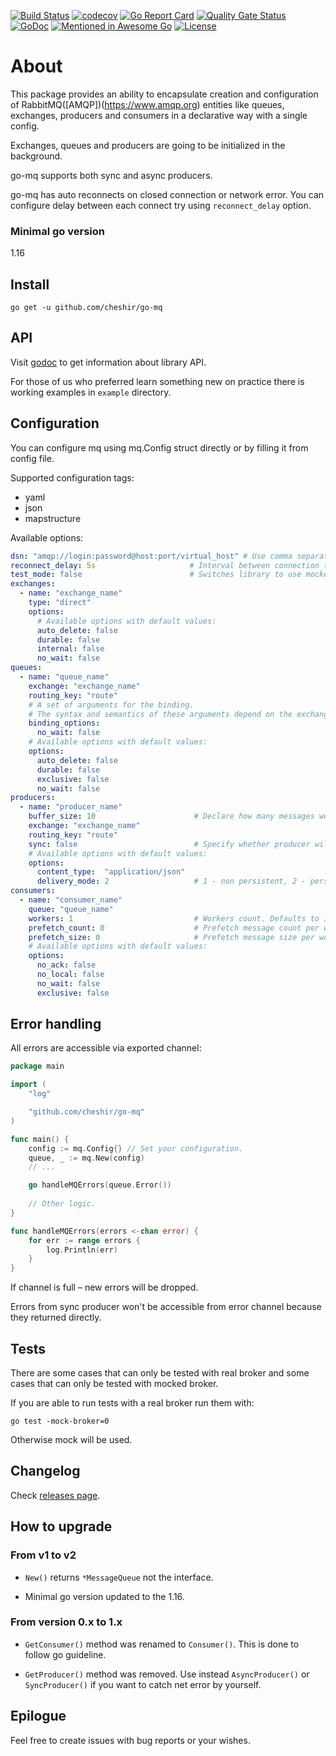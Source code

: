 [![Build Status](https://github.com/cheshir/go-mq/actions/workflows/go.yml/badge.svg)](https://github.com/cheshir/go-mq/actions/workflows/go.yml)
[![codecov](https://codecov.io/gh/cheshir/go-mq/branch/master/graph/badge.svg)](https://codecov.io/gh/cheshir/go-mq)
[![Go Report Card](https://goreportcard.com/badge/cheshir/go-mq)](https://goreportcard.com/report/github.com/cheshir/go-mq)
[![Quality Gate Status](https://sonarcloud.io/api/project_badges/measure?project=cheshir_go-mq&metric=alert_status)](https://sonarcloud.io/summary/new_code?id=cheshir_go-mq) 
[![GoDoc](https://godoc.org/github.com/cheshir/go-mq?status.svg)](https://godoc.org/github.com/cheshir/go-mq)
[![Mentioned in Awesome Go](https://awesome.re/mentioned-badge-flat.svg)](https://github.com/avelino/awesome-go)
[![License](https://img.shields.io/badge/license-Apache%202.0-blue.svg)](https://github.com/cheshir/go-mq/blob/master/LICENSE)


# About

This package provides an ability to encapsulate creation and configuration of RabbitMQ([AMQP])(https://www.amqp.org) entities 
like queues, exchanges, producers and consumers in a declarative way with a single config.

Exchanges, queues and producers are going to be initialized in the background.

go-mq supports both sync and async producers.

go-mq has auto reconnects on closed connection or network error.
You can configure delay between each connect try using `reconnect_delay` option.

### Minimal go version

1.16

## Install

`go get -u github.com/cheshir/go-mq`

## API

Visit [godoc](https://godoc.org/github.com/cheshir/go-mq) to get information about library API.

For those of us who preferred learn something new on practice there is working examples in `example` directory.

## Configuration

You can configure mq using mq.Config struct directly or by filling it from config file.

Supported configuration tags:

* yaml
* json
* mapstructure

Available options:

```yaml
dsn: "amqp://login:password@host:port/virtual_host" # Use comma separated list for cluster connection
reconnect_delay: 5s                     # Interval between connection tries. Check https://golang.org/pkg/time/#ParseDuration for details.
test_mode: false                        # Switches library to use mocked broker. Defaults to false.
exchanges:
  - name: "exchange_name"
    type: "direct"
    options:
      # Available options with default values:
      auto_delete: false
      durable: false
      internal: false
      no_wait: false
queues:
  - name: "queue_name"
    exchange: "exchange_name"
    routing_key: "route"
    # A set of arguments for the binding.
    # The syntax and semantics of these arguments depend on the exchange class.
    binding_options:
      no_wait: false
    # Available options with default values:
    options:
      auto_delete: false
      durable: false
      exclusive: false
      no_wait: false
producers:
  - name: "producer_name"
    buffer_size: 10                      # Declare how many messages we can buffer during fat messages publishing.
    exchange: "exchange_name"
    routing_key: "route"
    sync: false                          # Specify whether producer will worked in sync or async mode.
    # Available options with default values:
    options:
      content_type:  "application/json"
      delivery_mode: 2                   # 1 - non persistent, 2 - persistent.
consumers:
  - name: "consumer_name"
    queue: "queue_name"
    workers: 1                           # Workers count. Defaults to 1.
    prefetch_count: 0                    # Prefetch message count per worker.
    prefetch_size: 0                     # Prefetch message size per worker.
    # Available options with default values:
    options:
      no_ack: false
      no_local: false
      no_wait: false
      exclusive: false
```

## Error handling

All errors are accessible via exported channel:

```go
package main

import (
	"log"

	"github.com/cheshir/go-mq"
)

func main() {
	config := mq.Config{} // Set your configuration.
	queue, _ := mq.New(config)
	// ...

	go handleMQErrors(queue.Error())
	
	// Other logic.
}

func handleMQErrors(errors <-chan error) {
	for err := range errors {
		log.Println(err)
	}
}
```

If channel is full – new errors will be dropped.

Errors from sync producer won't be accessible from error channel because they returned directly.

## Tests

There are some cases that can only be tested with real broker 
and some cases that can only be tested with mocked broker.
 
If you are able to run tests with a real broker run them with:

`go test -mock-broker=0`

Otherwise mock will be used.

## Changelog

Check [releases page](https://github.com/cheshir/go-mq/releases).

## How to upgrade

### From v1 to v2

* `New()` returns `*MessageQueue` not the interface.

* Minimal go version updated to the 1.16.

### From version 0.x to 1.x

* `GetConsumer()` method was renamed to `Consumer()`. This is done to follow go guideline.

* `GetProducer()` method was removed. Use instead `AsyncProducer()` or `SyncProducer()` if you want to catch net error by yourself.

## Epilogue

Feel free to create issues with bug reports or your wishes.
